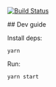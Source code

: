 [![Build Status](https://travis-ci.org/ethbadassmofos/server.svg?branch=master)](https://travis-ci.org/ethbadassmofos/server)

## Dev guide

Install deps:

```shell
yarn
```

Run:

```shell
yarn start
```
